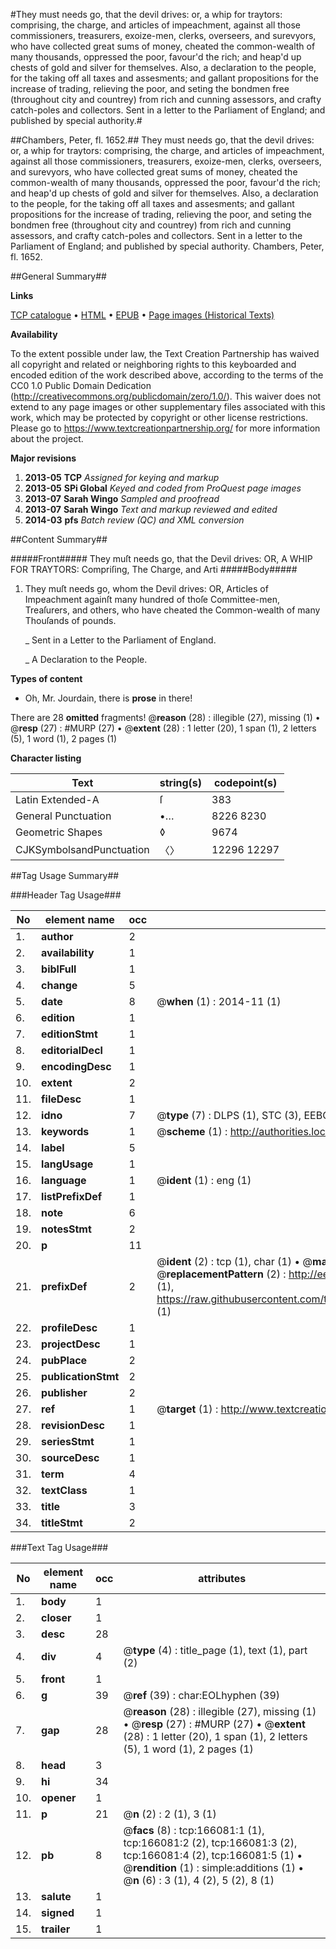 #They must needs go, that the devil drives: or, a whip for traytors: comprising, the charge, and articles of impeachment, against all those commissioners, treasurers, exoize-men, clerks, overseers, and surevyors, who have collected great sums of money, cheated the common-wealth of many thousands, oppressed the poor, favour'd the rich; and heap'd up chests of gold and silver for themselves. Also, a declaration to the people, for the taking off all taxes and assesments; and gallant propositions for the increase of trading, relieving the poor, and seting the bondmen free (throughout city and countrey) from rich and cunning assessors, and crafty catch-poles and collectors. Sent in a letter to the Parliament of England; and published by special authority.#

##Chambers, Peter, fl. 1652.##
They must needs go, that the devil drives: or, a whip for traytors: comprising, the charge, and articles of impeachment, against all those commissioners, treasurers, exoize-men, clerks, overseers, and surevyors, who have collected great sums of money, cheated the common-wealth of many thousands, oppressed the poor, favour'd the rich; and heap'd up chests of gold and silver for themselves. Also, a declaration to the people, for the taking off all taxes and assesments; and gallant propositions for the increase of trading, relieving the poor, and seting the bondmen free (throughout city and countrey) from rich and cunning assessors, and crafty catch-poles and collectors. Sent in a letter to the Parliament of England; and published by special authority.
Chambers, Peter, fl. 1652.

##General Summary##

**Links**

[TCP catalogue](http://www.ota.ox.ac.uk/tcp/)  • 
[HTML](http://tei.it.ox.ac.uk/tcp/Texts-HTML/free/A78/A78556.html)  • 
[EPUB](http://tei.it.ox.ac.uk/tcp/Texts-EPUB/free/A78/A78556.epub) • 
[Page images (Historical Texts)](https://historicaltexts.jisc.ac.uk/eebo-99865720e)

**Availability**

To the extent possible under law, the Text Creation Partnership has waived all copyright and related or neighboring rights to this keyboarded and encoded edition of the work described above, according to the terms of the CC0 1.0 Public Domain Dedication (http://creativecommons.org/publicdomain/zero/1.0/). This waiver does not extend to any page images or other supplementary files associated with this work, which may be protected by copyright or other license restrictions. Please go to https://www.textcreationpartnership.org/ for more information about the project.

**Major revisions**

1. __2013-05__ __TCP__ *Assigned for keying and markup*
1. __2013-05__ __SPi Global__ *Keyed and coded from ProQuest page images*
1. __2013-07__ __Sarah Wingo__ *Sampled and proofread*
1. __2013-07__ __Sarah Wingo__ *Text and markup reviewed and edited*
1. __2014-03__ __pfs__ *Batch review (QC) and XML conversion*

##Content Summary##

#####Front#####
They muſt needs go, that the Devil drives: OR, A WHIP FOR TRAYTORS: Compriſing, The Charge, and Arti
#####Body#####

1. They muſt needs go, whom the Devil drives: OR, Articles of Impeachment againſt many hundred of thoſe Committee-men, Treaſurers, and others, who have cheated the Common-wealth of many Thouſands of pounds.

    _ Sent in a Letter to the Parliament of England.

    _ A Declaration to the People.

**Types of content**

  * Oh, Mr. Jourdain, there is **prose** in there!

There are 28 **omitted** fragments! 
 @__reason__ (28) : illegible (27), missing (1)  •  @__resp__ (27) : #MURP (27)  •  @__extent__ (28) : 1 letter (20), 1 span (1), 2 letters (5), 1 word (1), 2 pages (1)

**Character listing**


|Text|string(s)|codepoint(s)|
|---|---|---|
|Latin Extended-A|ſ|383|
|General Punctuation|•…|8226 8230|
|Geometric Shapes|◊|9674|
|CJKSymbolsandPunctuation|〈〉|12296 12297|

##Tag Usage Summary##

###Header Tag Usage###

|No|element name|occ|attributes|
|---|---|---|---|
|1.|__author__|2||
|2.|__availability__|1||
|3.|__biblFull__|1||
|4.|__change__|5||
|5.|__date__|8| @__when__ (1) : 2014-11 (1)|
|6.|__edition__|1||
|7.|__editionStmt__|1||
|8.|__editorialDecl__|1||
|9.|__encodingDesc__|1||
|10.|__extent__|2||
|11.|__fileDesc__|1||
|12.|__idno__|7| @__type__ (7) : DLPS (1), STC (3), EEBO-CITATION (1), PROQUEST (1), VID (1)|
|13.|__keywords__|1| @__scheme__ (1) : http://authorities.loc.gov/ (1)|
|14.|__label__|5||
|15.|__langUsage__|1||
|16.|__language__|1| @__ident__ (1) : eng (1)|
|17.|__listPrefixDef__|1||
|18.|__note__|6||
|19.|__notesStmt__|2||
|20.|__p__|11||
|21.|__prefixDef__|2| @__ident__ (2) : tcp (1), char (1)  •  @__matchPattern__ (2) : ([0-9\-]+):([0-9IVX]+) (1), (.+) (1)  •  @__replacementPattern__ (2) : http://eebo.chadwyck.com/downloadtiff?vid=$1&page=$2 (1), https://raw.githubusercontent.com/textcreationpartnership/Texts/master/tcpchars.xml#$1 (1)|
|22.|__profileDesc__|1||
|23.|__projectDesc__|1||
|24.|__pubPlace__|2||
|25.|__publicationStmt__|2||
|26.|__publisher__|2||
|27.|__ref__|1| @__target__ (1) : http://www.textcreationpartnership.org/docs/. (1)|
|28.|__revisionDesc__|1||
|29.|__seriesStmt__|1||
|30.|__sourceDesc__|1||
|31.|__term__|4||
|32.|__textClass__|1||
|33.|__title__|3||
|34.|__titleStmt__|2||


###Text Tag Usage###

|No|element name|occ|attributes|
|---|---|---|---|
|1.|__body__|1||
|2.|__closer__|1||
|3.|__desc__|28||
|4.|__div__|4| @__type__ (4) : title_page (1), text (1), part (2)|
|5.|__front__|1||
|6.|__g__|39| @__ref__ (39) : char:EOLhyphen (39)|
|7.|__gap__|28| @__reason__ (28) : illegible (27), missing (1)  •  @__resp__ (27) : #MURP (27)  •  @__extent__ (28) : 1 letter (20), 1 span (1), 2 letters (5), 1 word (1), 2 pages (1)|
|8.|__head__|3||
|9.|__hi__|34||
|10.|__opener__|1||
|11.|__p__|21| @__n__ (2) : 2 (1), 3 (1)|
|12.|__pb__|8| @__facs__ (8) : tcp:166081:1 (1), tcp:166081:2 (2), tcp:166081:3 (2), tcp:166081:4 (2), tcp:166081:5 (1)  •  @__rendition__ (1) : simple:additions (1)  •  @__n__ (6) : 3 (1), 4 (2), 5 (2), 8 (1)|
|13.|__salute__|1||
|14.|__signed__|1||
|15.|__trailer__|1||
